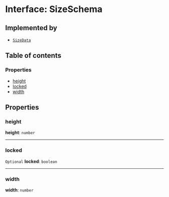 # Interface: SizeSchema

## Implemented by

* [`SizeData`](/en/auto-docs/playground-react/classes/SizeData.md)

## Table of contents

### Properties

* [height](/en/auto-docs/playground-react/interfaces/SizeSchema-1.md#height)
* [locked](/en/auto-docs/playground-react/interfaces/SizeSchema-1.md#locked)
* [width](/en/auto-docs/playground-react/interfaces/SizeSchema-1.md#width)

## Properties

### height

**height**: `number`

***

### locked

`Optional` **locked**: `boolean`

***

### width

**width**: `number`
